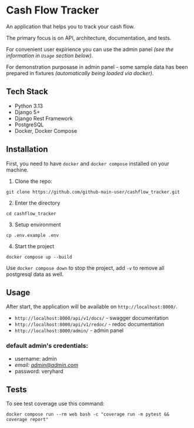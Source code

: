 # Cash Flow Tracker

An application that helps you to track your cash flow. 

The primary focus is on API, architecture, documentation, and tests.

For convenient user expirience you can use the admin panel *(see the information in `Usage` section below)*.

For demonstration purposase in admin panel - some sample data has been prepared in fixtures *(automatically being loaded via docker)*.


## Tech Stack

- Python 3.13
- Django 5+
- Django Rest Framework
- PostgreSQL
- Docker, Docker Compose

## Installation

First, you need to have `docker` and `docker compose` installed on your machine.

1. Clone the repo:
```shell
git clone https://github.com/github-main-user/cashflow_tracker.git
```

2. Enter the directory
```shell
cd cashflow_tracker
```

3. Setup environment
```shell
cp .env.example .env
```

4. Start the project
```shell
docker compose up --build
```

Use `docker compose down` to stop the project, add `-v` to remove all postgresql data as well.

## Usage

After start, the application will be available on `http://localhost:8000/`.

- `http://localhost:8000/api/v1/docs/` - swagger documentation
- `http://localhost:8000/api/v1/redoc/` - redoc documentation
- `http://localhost:8000/admin/` - admin panel

### default admin's credentials:
- username: admin
- *email: admin@admin.com*
- password: veryhard

## Tests

To see test coverage use this command:

```shell
docker compose run --rm web bash -c "coverage run -m pytest && coverage report"
```
